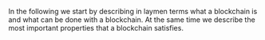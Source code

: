 In the following we start by describing in laymen terms what a blockchain is and what can be done with a blockchain. At the same time we describe the most important properties that a blockchain satisfies.
